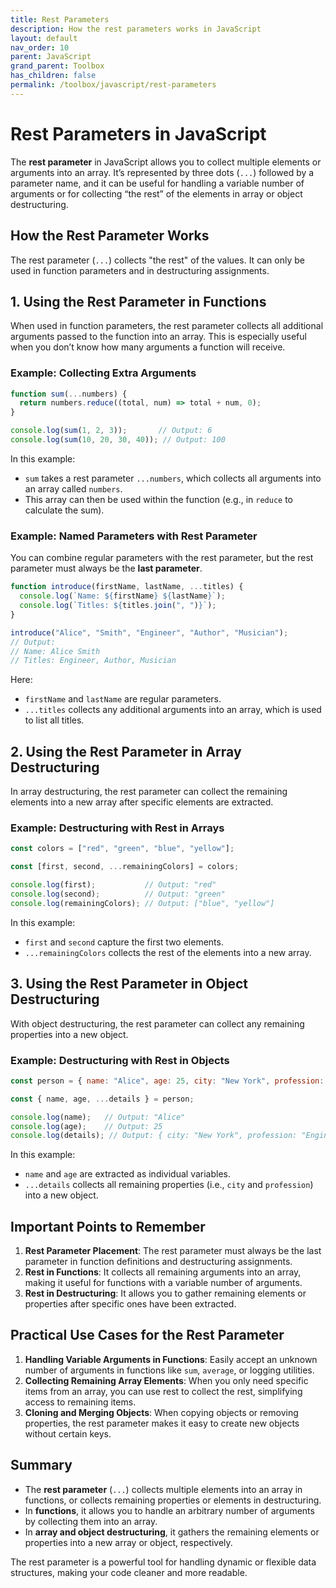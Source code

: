 ```yaml
---
title: Rest Parameters
description: How the rest parameters works in JavaScript
layout: default
nav_order: 10
parent: JavaScript
grand_parent: Toolbox
has_children: false
permalink: /toolbox/javascript/rest-parameters
---
```


# Rest Parameters in JavaScript

The **rest parameter** in JavaScript allows you to collect multiple elements or arguments into an array. It’s represented by three dots (`...`) followed by a parameter name, and it can be useful for handling a variable number of arguments or for collecting “the rest” of the elements in array or object destructuring.

## How the Rest Parameter Works

The rest parameter (`...`) collects "the rest" of the values. It can only be used in function parameters and in destructuring assignments.

## 1. Using the Rest Parameter in Functions

When used in function parameters, the rest parameter collects all additional arguments passed to the function into an array. This is especially useful when you don’t know how many arguments a function will receive.

### Example: Collecting Extra Arguments

```javascript
function sum(...numbers) {
  return numbers.reduce((total, num) => total + num, 0);
}

console.log(sum(1, 2, 3));       // Output: 6
console.log(sum(10, 20, 30, 40)); // Output: 100
```

In this example:

- `sum` takes a rest parameter `...numbers`, which collects all arguments into an array called `numbers`.
- This array can then be used within the function (e.g., in `reduce` to calculate the sum).

### Example: Named Parameters with Rest Parameter

You can combine regular parameters with the rest parameter, but the rest parameter must always be the **last parameter**.

```javascript
function introduce(firstName, lastName, ...titles) {
  console.log(`Name: ${firstName} ${lastName}`);
  console.log(`Titles: ${titles.join(", ")}`);
}

introduce("Alice", "Smith", "Engineer", "Author", "Musician");
// Output:
// Name: Alice Smith
// Titles: Engineer, Author, Musician
```

Here:

- `firstName` and `lastName` are regular parameters.
- `...titles` collects any additional arguments into an array, which is used to list all titles.

## 2. Using the Rest Parameter in Array Destructuring

In array destructuring, the rest parameter can collect the remaining elements into a new array after specific elements are extracted.

### Example: Destructuring with Rest in Arrays

```javascript
const colors = ["red", "green", "blue", "yellow"];

const [first, second, ...remainingColors] = colors;

console.log(first);           // Output: "red"
console.log(second);          // Output: "green"
console.log(remainingColors); // Output: ["blue", "yellow"]
```

In this example:

- `first` and `second` capture the first two elements.
- `...remainingColors` collects the rest of the elements into a new array.

## 3. Using the Rest Parameter in Object Destructuring

With object destructuring, the rest parameter can collect any remaining properties into a new object.

### Example: Destructuring with Rest in Objects

```javascript
const person = { name: "Alice", age: 25, city: "New York", profession: "Engineer" };

const { name, age, ...details } = person;

console.log(name);   // Output: "Alice"
console.log(age);    // Output: 25
console.log(details); // Output: { city: "New York", profession: "Engineer" }
```

In this example:

- `name` and `age` are extracted as individual variables.
- `...details` collects all remaining properties (i.e., `city` and `profession`) into a new object.

## Important Points to Remember

1. **Rest Parameter Placement**: The rest parameter must always be the last parameter in function definitions and destructuring assignments.
2. **Rest in Functions**: It collects all remaining arguments into an array, making it useful for functions with a variable number of arguments.
3. **Rest in Destructuring**: It allows you to gather remaining elements or properties after specific ones have been extracted.

## Practical Use Cases for the Rest Parameter

1. **Handling Variable Arguments in Functions**: Easily accept an unknown number of arguments in functions like `sum`, `average`, or logging utilities.
2. **Collecting Remaining Array Elements**: When you only need specific items from an array, you can use rest to collect the rest, simplifying access to remaining items.
3. **Cloning and Merging Objects**: When copying objects or removing properties, the rest parameter makes it easy to create new objects without certain keys.

## Summary

- The **rest parameter** (`...`) collects multiple elements into an array in functions, or collects remaining properties or elements in destructuring.
- In **functions**, it allows you to handle an arbitrary number of arguments by collecting them into an array.
- In **array and object destructuring**, it gathers the remaining elements or properties into a new array or object, respectively.

The rest parameter is a powerful tool for handling dynamic or flexible data structures, making your code cleaner and more readable.
